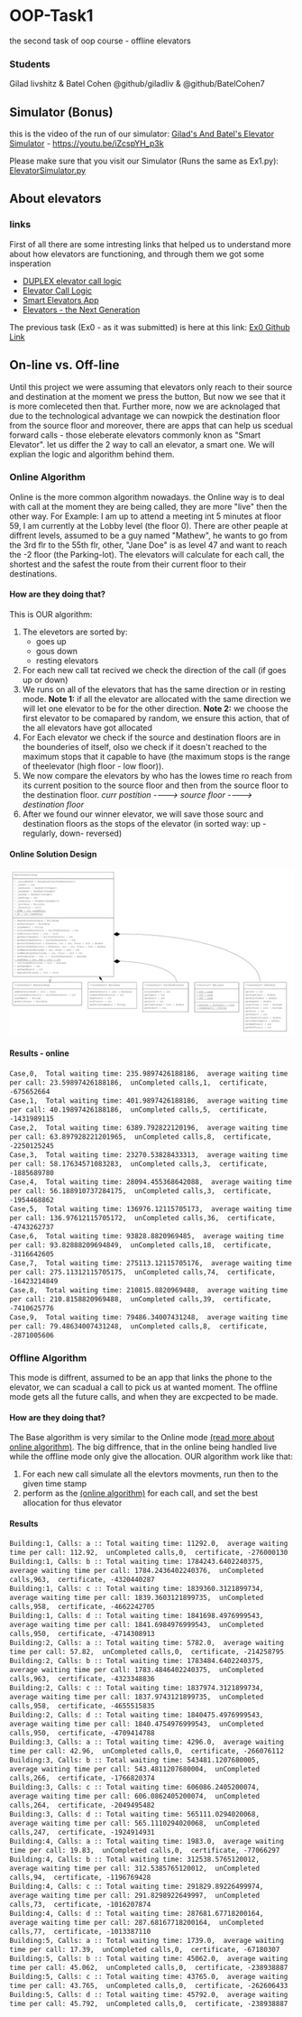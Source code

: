 # OOP-Task1
the second task of oop course - offline elevators

### Students
Gilad livshitz & Batel Cohen
@github/giladliv & @github/BatelCohen7

## Simulator (Bonus)
this is the video of the run of our simulator:
[Gilad's And Batel's Elevator Simulator](https://youtu.be/iZcspYH_p3k "Gilad's And Batel's Elevator Simulator") - https://youtu.be/iZcspYH_p3k

Please make sure that you visit our Simulator (Runs the same as Ex1.py): <a href="Ex1/src/ElevatorSimulator.py">ElevatorSimulator.py</a>


## About elevators

### links
First of all there are some intresting links that helped us to understand more about how elevators are functioning, and through them we got some insperation

- [DUPLEX elevator call logic](http://https://www.youtube.com/watch?v=oY1QlCqWOss "DUPLEX elevator call logic")
- [Elevator Call Logic](https://www.youtube.com/watch?v=BCN9mQOT3RQ "Elevator Call Logic")
- [Smart Elevators App](https://youtu.be/yzLxHEkXY5Q "Smart Elevators App")
- [Elevators - the Next Generation](https://www.youtube.com/watch?v=WEQ71bA8hQk "Elevators - the Next Generation")

The previous task (Ex0 - as it was submitted) is here at this link: <a href="https://github.com/giladliv/OOP-Task0.git">Ex0 Github Link</a>

## On-line vs. Off-line

Until this project we were assuming that elevators only reach to their source and destination at the moment we press the button, But now we see that it is more comleceted then that. Further more, now we are acknolaged that due to the technological advantage we can nowpick the destination floor from the source floor and moreover, there are apps that can help us scedual forward calls - those eleberate elevators commonly knon as "Smart Elevator".
let us differ the 2 way to call an elevator, a smart one. We will explian the logic and algorithm behind them.

### Online Algorithm
Online is the more common algorithm nowadays.
the Online way is to deal with call at the moment they are being called, they are more "live" then the other way.
For Example: I am up to attend a meeting int 5 minutes at floor 59, I am currently at the Lobby level (the floor 0). There are other peaple at diffrent levels, assumed to be a guy named "Mathew", he wants to go from the 3rd flr to the 55th flr, other, "Jane Doe" is as level 47 and want to reach the -2 floor (the Parking-lot).
The elevators will calculate for each call, the shortest and the safest the route from their current floor to their destinations.

<a name="online_exp"></a>
#### How are they doing that?
This is OUR algorithm:
1. The elevetors are sorted by: 
	- goes up
	- gous down
	- resting elevators
2. For each new call tat recived we check the direction of the call (if goes up or down)
3. We runs on all of the elevators that has the same direction or in resting mode.
**Note 1:** if all the elevator are allocated with the same direction we will let one elevator to be for the other direction.
**Note 2:** we choose the first elevator to be comapared by random, we ensure this action, that of the all elevators have got allocated
4. For Each elevator we check if the source and destination floors are in the bounderies of itself, olso we check if it doesn't reached to the maximum stops that it capable to have (the maximum stops is the range of theelevator (high floor - low floor)).
5. We now compare the elevators by who has the lowes time ro reach from its current position to the source floor and then from the source floor to the destination floor.
	*curr postition ----> source floor ----> destination floor*
6. After we found our winner elevator, we will save those sourc and destination floors as the stops of the elevator (in sorted way: up - regularly, down- reversed)

#### Online Solution Design
![UML Design of Task 0](UML_task0.png)


#### Results - online
```
Case,0,  Total waiting time: 235.9897426188186,  average waiting time per call: 23.59897426188186,  unCompleted calls,1,  certificate, -675652664
Case,1,  Total waiting time: 401.9897426188186,  average waiting time per call: 40.19897426188186,  unCompleted calls,5,  certificate, -1431989115
Case,2,  Total waiting time: 6389.792822120196,  average waiting time per call: 63.897928221201965,  unCompleted calls,8,  certificate, -2250125245
Case,3,  Total waiting time: 23270.53828433313,  average waiting time per call: 58.17634571083283,  unCompleted calls,3,  certificate, -1885689780
Case,4,  Total waiting time: 28094.455368642088,  average waiting time per call: 56.188910737284175,  unCompleted calls,3,  certificate, -1954468862
Case,5,  Total waiting time: 136976.12115705173,  average waiting time per call: 136.97612115705172,  unCompleted calls,36,  certificate, -4743262737
Case,6,  Total waiting time: 93828.8820969485,  average waiting time per call: 93.82888209694849,  unCompleted calls,18,  certificate, -3116642605
Case,7,  Total waiting time: 275113.12115705176,  average waiting time per call: 275.11312115705175,  unCompleted calls,74,  certificate, -16423214849
Case,8,  Total waiting time: 210815.8820969488,  average waiting time per call: 210.8158820969488,  unCompleted calls,39,  certificate, -7410625776
Case,9,  Total waiting time: 79486.34007431248,  average waiting time per call: 79.48634007431248,  unCompleted calls,8,  certificate, -2871005606
```

### Offline Algorithm
This mode is diffrent, assumed to be an app that links the phone to the elevator, we can scadual a call to pick us at wanted moment.
The offline mode gets all the future calls, and when they are excpected to be made.

#### How are they doing that?
The Base algorithm is very similar to the Online mode [(read more about online algorithm)](#online_exp).
The big diffrence, that in the online being handled live while the offline mode only give the allocation.
OUR algorithm work like that:
1. For each new call simulate all the elevtors movments, run then to the given time stamp
2. perform as the [(online algorithm)](#online_exp) for each call, and set the best allocation for thus elevator

#### Results
```
Building:1, Calls: a :: Total waiting time: 11292.0,  average waiting time per call: 112.92,  unCompleted calls,0,  certificate, -276000130
Building:1, Calls: b :: Total waiting time: 1784243.6402240375,  average waiting time per call: 1784.2436402240376,  unCompleted calls,963,  certificate, -4320440287
Building:1, Calls: c :: Total waiting time: 1839360.3121899734,  average waiting time per call: 1839.3603121899735,  unCompleted calls,958,  certificate, -4662242705
Building:1, Calls: d :: Total waiting time: 1841698.4976999543,  average waiting time per call: 1841.6984976999543,  unCompleted calls,950,  certificate, -4714308913
Building:2, Calls: a :: Total waiting time: 5782.0,  average waiting time per call: 57.82,  unCompleted calls,0,  certificate, -214258795
Building:2, Calls: b :: Total waiting time: 1783484.6402240375,  average waiting time per call: 1783.4846402240375,  unCompleted calls,963,  certificate, -4323348836
Building:2, Calls: c :: Total waiting time: 1837974.3121899734,  average waiting time per call: 1837.9743121899735,  unCompleted calls,958,  certificate, -4655515835
Building:2, Calls: d :: Total waiting time: 1840475.4976999543,  average waiting time per call: 1840.4754976999543,  unCompleted calls,950,  certificate, -4709414788
Building:3, Calls: a :: Total waiting time: 4296.0,  average waiting time per call: 42.96,  unCompleted calls,0,  certificate, -266076112
Building:3, Calls: b :: Total waiting time: 543481.1207680005,  average waiting time per call: 543.4811207680004,  unCompleted calls,266,  certificate, -1766820374
Building:3, Calls: c :: Total waiting time: 606086.2405200074,  average waiting time per call: 606.0862405200074,  unCompleted calls,264,  certificate, -2049495482
Building:3, Calls: d :: Total waiting time: 565111.0294020068,  average waiting time per call: 565.1110294020068,  unCompleted calls,247,  certificate, -1924914931
Building:4, Calls: a :: Total waiting time: 1983.0,  average waiting time per call: 19.83,  unCompleted calls,0,  certificate, -77066297
Building:4, Calls: b :: Total waiting time: 312538.5765120012,  average waiting time per call: 312.5385765120012,  unCompleted calls,94,  certificate, -1196769428
Building:4, Calls: c :: Total waiting time: 291829.89226499974,  average waiting time per call: 291.8298922649997,  unCompleted calls,73,  certificate, -1016207874
Building:4, Calls: d :: Total waiting time: 287681.67718200164,  average waiting time per call: 287.68167718200164,  unCompleted calls,77,  certificate, -1013387110
Building:5, Calls: a :: Total waiting time: 1739.0,  average waiting time per call: 17.39,  unCompleted calls,0,  certificate, -67180307
Building:5, Calls: b :: Total waiting time: 45062.0,  average waiting time per call: 45.062,  unCompleted calls,0,  certificate, -238938887
Building:5, Calls: c :: Total waiting time: 43765.0,  average waiting time per call: 43.765,  unCompleted calls,0,  certificate, -262606433
Building:5, Calls: d :: Total waiting time: 45792.0,  average waiting time per call: 45.792,  unCompleted calls,0,  certificate, -238938887
```